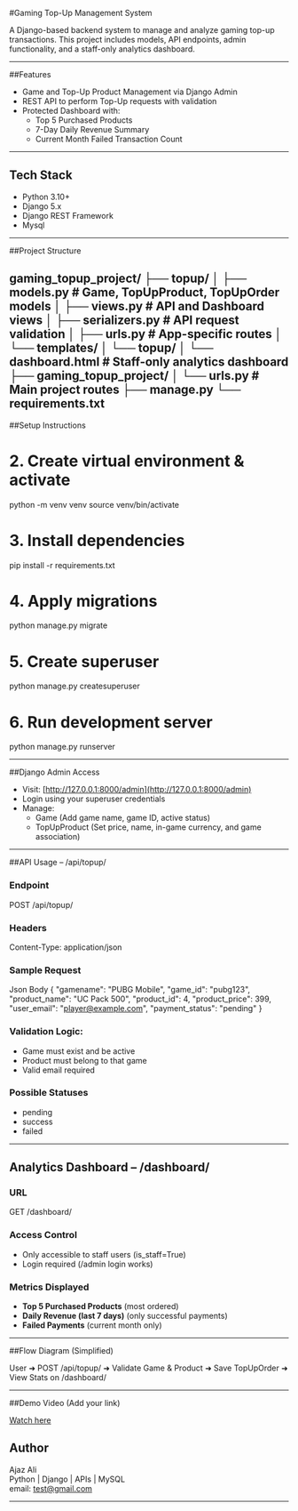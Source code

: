 #Gaming Top-Up Management System

A Django-based backend system to manage and analyze gaming top-up transactions. This project includes models, API endpoints, admin functionality, and a staff-only analytics dashboard.

---

##Features

- Game and Top-Up Product Management via Django Admin
- REST API to perform Top-Up requests with validation
- Protected Dashboard with:
  - Top 5 Purchased Products
  - 7-Day Daily Revenue Summary
  - Current Month Failed Transaction Count

---

## Tech Stack

- Python 3.10+
- Django 5.x
- Django REST Framework
- Mysql 

---

##Project Structure

gaming_topup_project/
├── topup/
│   ├── models.py          # Game, TopUpProduct, TopUpOrder models
│   ├── views.py           # API and Dashboard views
│   ├── serializers.py     # API request validation
│   ├── urls.py            # App-specific routes
│   └── templates/
│       └── topup/
│           └── dashboard.html  # Staff-only analytics dashboard
├── gaming_topup_project/
│   └── urls.py            # Main project routes
├── manage.py
└── requirements.txt
---

##Setup Instructions


# 2. Create virtual environment & activate
python -m venv venv
source venv/bin/activate

# 3. Install dependencies
pip install -r requirements.txt

# 4. Apply migrations
python manage.py migrate

# 5. Create superuser
python manage.py createsuperuser

# 6. Run development server
python manage.py runserver


---

##Django Admin Access

- Visit: [http://127.0.0.1:8000/admin](http://127.0.0.1:8000/admin)
- Login using your superuser credentials
- Manage:
  - Game (Add game name, game ID, active status)
  - TopUpProduct (Set price, name, in-game currency, and game association)

---

##API Usage – /api/topup/

### Endpoint
POST /api/topup/


### Headers

Content-Type: application/json

### Sample Request
Json Body
{
  "gamename": "PUBG Mobile",
  "game_id": "pubg123",
  "product_name": "UC Pack 500",
  "product_id": 4,
  "product_price": 399,
  "user_email": "player@example.com",
  "payment_status": "pending"
}


### Validation Logic:
- Game must exist and be active
- Product must belong to that game
- Valid email required

### Possible Statuses
- pending
- success
- failed

---

## Analytics Dashboard – /dashboard/

### URL

GET /dashboard/


### Access Control
- Only accessible to staff users (is_staff=True)
- Login required (/admin login works)

### Metrics Displayed

- **Top 5 Purchased Products** (most ordered)
- **Daily Revenue (last 7 days)** (only successful payments)
- **Failed Payments** (current month only)

---

##Flow Diagram (Simplified)

User ➜ POST /api/topup/ ➜ Validate Game & Product ➜ Save TopUpOrder ➜ View Stats on /dashboard/


---

##Demo Video (Add your link)

[Watch here](https://drive.google.com/your-demo-video-link)


## Author

Ajaz Ali  
Python | Django | APIs | MySQL  
email: test@gmail.com

---


